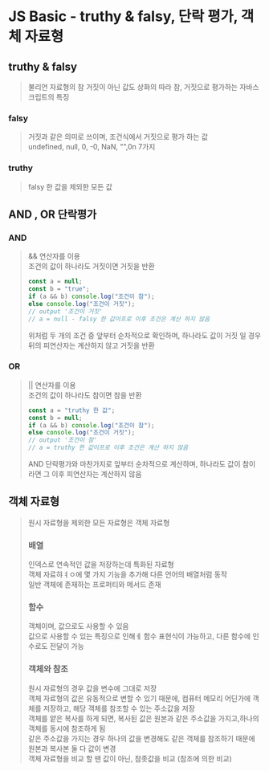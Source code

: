 # JS Basic - truthy & falsy, 단락 평가, 객체 자료형

## truthy & falsy

> 불리언 자료형의 참 거짓이 아닌 값도 상화의 따라 참, 거짓으로 평가하는 자바스크립트의 특징

### falsy

> 거짓과 같은 의미로 쓰이며, 조건식에서 거짓으로 평가 하는 값  
> undefined, null, 0, -0, NaN, "",0n 7가지

### truthy

> falsy 한 값을 제외한 모든 값

## AND , OR 단락평가

### AND

> && 연산자를 이용  
> 조건의 값이 하나라도 거짓이면 거짓을 반환
>
> ```javascript
> const a = null;
> const b = "true";
> if (a && b) console.log("조건이 참");
> else console.log("조건이 거짓");
> // output '조건이 거짓'
> // a = null - falsy 한 값이프로 이후 조건은 계산 하지 않음
> ```
>
> 위처럼 두 개의 조건 중 앞부터 순차적으로 확인하며, 하나라도 값이 거짓 일 경우 뒤의 피연산자는 계산하지 않고 거짓을 반환

### OR

> || 연산자를 이용  
> 조건의 값이 하나라도 참이면 참을 반환
>
> ```javascript
> const a = "truthy 한 값";
> const b = null;
> if (a && b) console.log("조건이 참");
> else console.log("조건이 거짓");
> // output '조건이 참'
> // a = truthy 한 값이프로 이후 조건은 계산 하지 않음
> ```
>
> AND 단락평가와 마찬가지로 앞부터 순차적으로 계산하며, 하나라도 값이 참이라면 그 이후 피연산자는 계산하지 않음

## 객체 자료형

> 원시 자료형을 제외한 모든 자료형은 객체 자료형
>
> ### 배열
>
> 인덱스로 연속적인 값을 저장하는데 특화된 자료형  
> 객체 자료햐ㅕㅇ에 몇 가지 기능을 추가해 다른 언어의 배열처럼 동작  
> 일반 객체에 존재하는 프로퍼티와 메서드 존재
>
> ### 함수
>
> 객체이며, 값으로도 사용할 수 있음  
> 값으로 사용할 수 있는 특징으로 인해ㅔ 함수 표현식이 가능하고, 다른 함수에 인수로도 전달이 가능
>
> ### 객체와 참조
>
> 원시 자료형의 경우 값을 변수에 그대로 저장  
> 객체 자료형의 값은 유동적으로 변할 수 있기 때문에, 컴퓨터 메모리 어딘가에 객체를 저장하고, 해당 객체를 참조할 수 있는 주소값을 저장  
> 객체를 얕은 복사를 하게 되면, 복사된 값은 원본과 같은 주소값을 가지고,하나의 객체를 동시에 참조하게 됨  
> 같은 주소값을 가지는 경우 하나의 값을 변경해도 같은 객체를 참조하기 때문에 원본과 복사본 둘 다 값이 변경  
> 객체 자료형을 비교 할 땐 값이 아닌, 참좃값을 비교 (참조에 의한 비교)
